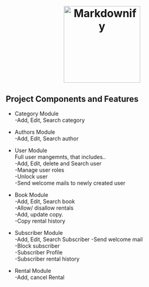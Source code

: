 <h1 align="center">
  <br>
  <a href="http://www.amitmerchant.com/electron-markdownify"><img src="https://res.cloudinary.com/askerhub/image/upload/v1704565759/logo-sm_xhh4sq_pzkm6r.png" alt="Markdownify" width="200"></a>
</h1>





<p align="center">


</p>

## Project Components and Features
* Category Module </br>
  -Add, Edit, Search category </br>
  
* Authors Module</br>
 -Add, Edit, Search author</br>
 
 * User Module</br>
 Full user mangemnts, that includes..</br>
 -Add, Edit, delete and Search user</br>
 -Manage user roles</br>
 -Unlock user</br>
 -Send welcome mails to newly created user</br>

* Book Module</br>
 -Add, Edit, Search book</br>
 -Allow/ disallow rentals</br>
 -Add, update copy.</br>
 -Copy rental history</br>

 * Subscriber Module</br>
 -Add, Edit, Search Subscriber
 -Send welcome mail</br>
 -Block subscriber</br>
 -Subscriber Profile</br>
 -Subscriber rental history</br>

 * Rental Module</br>
 -Add, cancel Rental
 
